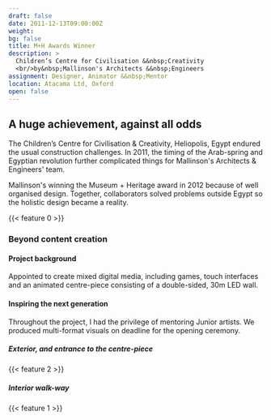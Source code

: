 ```yaml
---
draft: false
date: 2011-12-13T09:00:00Z
weight:
bg: false
title: M+H Awards Winner
description: >
  Children’s Centre for Civilisation &&nbsp;Creativity
  <br/>by&nbsp;Mallinson's Architects &&nbsp;Engineers
assignment: Designer, Animator &&nbsp;Mentor
location: Atacama Ltd, Oxford
open: false
---
```


<!-- date: Winter&nbsp;2010 - Winter&nbsp;2011 -->

<!--{{/* <flkty src="museums-heritage-awards-winner/images/mallinson-00.jpg" title="Museums & Heritage Awards Winner" color="blue" selectCell="flkty.selectCell( value, isWrapped, isInstant )" > */}}-->

## A huge achievement, against all odds

The Children’s Centre for Civilisation & Creativity, Heliopolis, Egypt endured the usual construction challenges. In 2011, the timing of the Arab-spring and Egyptian revolution further complicated things for Mallinson's Architects & Engineers' team.

Mallinson's winning the Museum + Heritage award in 2012 because of well organised design. Together, collaborators solved problems outside Egypt so the holistic design became a reality.

{{< feature 0 >}}

<!--{{<flkty src="museums-heritage-awards-winner/images/mallinson-01.jpg" title="30m LED wall interior" selectCell="flkty.selectCell( value, isWrapped, isInstant )" >}}	-->

<!-- {{<figure src="museums-heritage-awards-winner/images/mallinson-01.jpg" title="30m LED wall interior">}}
## Large-scale Graphics | 2D/3D Animation | Game design | Character artwork -->

### Beyond content creation

#### Project background

Appointed to create mixed digital media, including games, touch interfaces and an animated centre-piece consisting of a double-sided, 30m LED wall.

#### Inspiring the next generation

Throughout the project, I had the privilege of mentoring Junior artists. We produced multi-format visuals on deadline for the opening ceremony.

##### Exterior, and entrance to the centre-piece

{{< feature 2 >}}

##### Interior walk-way

{{< feature 1 >}}
